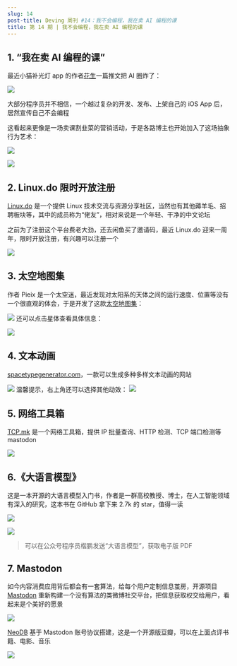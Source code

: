 ```yaml
---
slug: 14
post-title: Deving 周刊 #14：我不会编程，我在卖 AI 编程的课
title: 第 14 期 | 我不会编程，我在卖 AI 编程的课
---
```


## 1. “我在卖 AI 编程的课”

最近小猫补光灯 app 的作者[花生](https://x.com/AlchainHust)一篇推文把 AI 圈炸了：

![](https://img.wukaipeng.com//2025/01/10-002408-t6wdx0-4282c22970c14506b1eb1e7e0fe3fdff.png)

大部分程序员并不相信，一个越过复杂的开发、发布、上架自己的 iOS App 后，居然宣传自己不会编程

这看起来更像是一场卖课割韭菜的营销活动，于是各路博主也开始加入了这场抽象行为艺术：

![](https://img.wukaipeng.com//2025/01/10-002408-TwIype-1b3b685b3eb94845929bbec5a1490b4b.png)

![](https://img.wukaipeng.com//2025/01/10-002408-tdwq74-02c93b287502498e9de3605323624e42.png)

## 2. Linux.do 限时开放注册

[Linux.do](https://linux.do) 是一个提供 Linux 技术交流与资源分享社区，当然也有其他薅羊毛、招聘板块等，其中的成员称为“佬友”，相对来说是一个年轻、干净的中文论坛

之前为了注册这个平台费老大劲，还去闲鱼买了邀请码，最近 Linux.do 迎来一周年，限时开放注册，有兴趣可以注册一个

![](https://img.wukaipeng.com//2025/01/10-002409-zYGF78-cea858de72904aefb8dd4a69b99e4393.png)

## 3. 太空地图集

作者 Pieix 是一个太空迷，最近发现对太阳系的天体之间的运行速度、位置等没有一个很直观的体会，于是开发了这款[太空地图集](https://atlasof.space/)：

![](https://img.wukaipeng.com//2025/01/10-002409-qJDDSs-b9f098fc9f0f40a4af9e6a64b4feadd0.gif)
还可以点击星体查看具体信息：

![](https://img.wukaipeng.com//2025/01/10-002409-4Hricb-a533a20b1d5c467e9af0c8a1d72ef5cd.gif)

## 4. 文本动画

[spacetypegenerator.com](https://spacetypegenerator.com/)，一款可以生成多种多样文本动画的网站

![](https://img.wukaipeng.com//2025/01/10-002410-Kb6VSZ-466ee590b31c4197b5e63f42ea60132d.gif)
温馨提示，右上角还可以选择其他动效：
![](https://img.wukaipeng.com//2025/01/10-002410-9RwYrG-cedaebfa1ee848afad0745c30333cb83.png)

## 5. 网络工具箱

[TCP.mk](https://tcp.mk/) 是一个网络工具箱，提供 IP 批量查询、HTTP 检测、TCP 端口检测等 mastodon

![](https://img.wukaipeng.com//2025/01/10-002410-70yAHk-19a504b61c604f70a7d79effe29a744e.png)

## 6.《大语言模型》

这是一本开源的大语言模型入门书，作者是一群高校教授、博士，在人工智能领域有深入的研究，这本书在 GitHub 拿下来 2.7k 的 star，值得一读

![](https://img.wukaipeng.com//2025/01/10-002411-VQh5SA-3097408e1b0941ff95d62c0552ac8d38.png)

![](https://img.wukaipeng.com//2025/01/10-002411-GsCFpB-4de39d9605654715b6ab29d89c47e66a.png)

> 可以在公众号程序员楷鹏发送“大语言模型”，获取电子版 PDF

## 7. Mastodon

如今内容消费应用背后都会有一套算法，给每个用户定制信息茧房，开源项目 [Mastodon](https://joinmastodon.org/) 重新构建一个没有算法的类微博社交平台，把信息获取权交给用户，看起来是个美好的愿景

![](https://img.wukaipeng.com//2025/01/10-002411-i6Lmcm-176b3189570249c688b61103b33822d8.png)

[NeoDB](https://neodb.social/discover/) 基于 Mastodon 账号协议搭建，这是一个开源版豆瓣，可以在上面点评书籍、电影、音乐

![](https://img.wukaipeng.com//2025/01/10-002412-ZRbuy2-97aef1fd188949169ad1ac71146f17a8.png)
